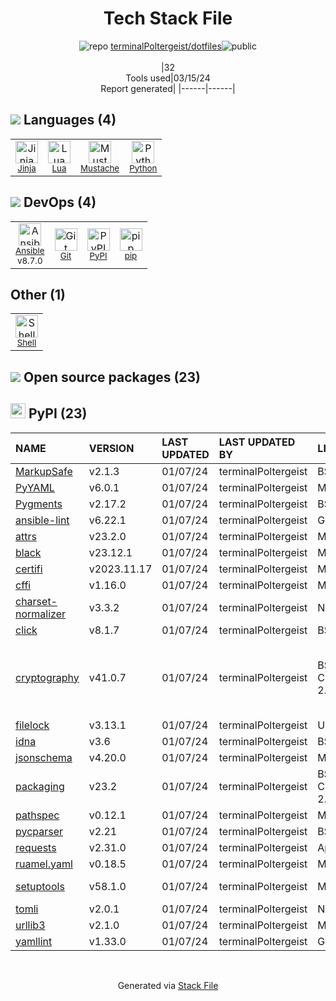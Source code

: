 <!--
&lt;--- Readme.md Snippet without images Start ---&gt;
## Tech Stack
terminalPoltergeist/dotfiles is built on the following main stack:

- [Jinja](https://palletsprojects.com/p/jinja/) – Templating Languages & Extensions
- [Lua](http://www.lua.org/) – Languages
- [Mustache](http://mustache.github.io/) – Templating Languages & Extensions
- [Python](https://www.python.org) – Languages
- [Ansible](http://www.ansible.com/) – Server Configuration and Automation
- [pip](https://pypi.org/project/pip/) – Front End Package Manager
- [Shell](https://en.wikipedia.org/wiki/Shell_script) – Shells

Full tech stack [here](/techstack.md)

&lt;--- Readme.md Snippet without images End ---&gt;

&lt;--- Readme.md Snippet with images Start ---&gt;
## Tech Stack
terminalPoltergeist/dotfiles is built on the following main stack:

- <img width='25' height='25' src='https://img.stackshare.io/service/2303/New_Project__20_.png' alt='Jinja'/> [Jinja](https://palletsprojects.com/p/jinja/) – Templating Languages & Extensions
- <img width='25' height='25' src='https://img.stackshare.io/service/2118/128px-Lua-Logo.svg.png' alt='Lua'/> [Lua](http://www.lua.org/) – Languages
- <img width='25' height='25' src='https://img.stackshare.io/service/1142/197655.png' alt='Mustache'/> [Mustache](http://mustache.github.io/) – Templating Languages & Extensions
- <img width='25' height='25' src='https://img.stackshare.io/service/993/pUBY5pVj.png' alt='Python'/> [Python](https://www.python.org) – Languages
- <img width='25' height='25' src='https://img.stackshare.io/service/663/ElOjna20.png' alt='Ansible'/> [Ansible](http://www.ansible.com/) – Server Configuration and Automation
- <img width='25' height='25' src='https://img.stackshare.io/service/5559/-RIWgodF_400x400.jpg' alt='pip'/> [pip](https://pypi.org/project/pip/) – Front End Package Manager
- <img width='25' height='25' src='https://img.stackshare.io/service/4631/default_c2062d40130562bdc836c13dbca02d318205a962.png' alt='Shell'/> [Shell](https://en.wikipedia.org/wiki/Shell_script) – Shells

Full tech stack [here](/techstack.md)

&lt;--- Readme.md Snippet with images End ---&gt;
-->
<div align="center">

# Tech Stack File
![](https://img.stackshare.io/repo.svg "repo") [terminalPoltergeist/dotfiles](https://github.com/terminalPoltergeist/dotfiles)![](https://img.stackshare.io/public_badge.svg "public")
<br/><br/>
|32<br/>Tools used|03/15/24 <br/>Report generated|
|------|------|
</div>

## <img src='https://img.stackshare.io/languages.svg'/> Languages (4)
<table><tr>
  <td align='center'>
  <img width='36' height='36' src='https://img.stackshare.io/service/2303/New_Project__20_.png' alt='Jinja'>
  <br>
  <sub><a href="https://palletsprojects.com/p/jinja/">Jinja</a></sub>
  <br>
  <sub></sub>
</td>

<td align='center'>
  <img width='36' height='36' src='https://img.stackshare.io/service/2118/128px-Lua-Logo.svg.png' alt='Lua'>
  <br>
  <sub><a href="http://www.lua.org/">Lua</a></sub>
  <br>
  <sub></sub>
</td>

<td align='center'>
  <img width='36' height='36' src='https://img.stackshare.io/service/1142/197655.png' alt='Mustache'>
  <br>
  <sub><a href="http://mustache.github.io/">Mustache</a></sub>
  <br>
  <sub></sub>
</td>

<td align='center'>
  <img width='36' height='36' src='https://img.stackshare.io/service/993/pUBY5pVj.png' alt='Python'>
  <br>
  <sub><a href="https://www.python.org">Python</a></sub>
  <br>
  <sub></sub>
</td>

</tr>
</table>

## <img src='https://img.stackshare.io/devops.svg'/> DevOps (4)
<table><tr>
  <td align='center'>
  <img width='36' height='36' src='https://img.stackshare.io/service/663/ElOjna20.png' alt='Ansible'>
  <br>
  <sub><a href="http://www.ansible.com/">Ansible</a></sub>
  <br>
  <sub>v8.7.0</sub>
</td>

<td align='center'>
  <img width='36' height='36' src='https://img.stackshare.io/service/1046/git.png' alt='Git'>
  <br>
  <sub><a href="http://git-scm.com/">Git</a></sub>
  <br>
  <sub></sub>
</td>

<td align='center'>
  <img width='36' height='36' src='https://img.stackshare.io/service/12572/-RIWgodF_400x400.jpg' alt='PyPI'>
  <br>
  <sub><a href="https://pypi.org/">PyPI</a></sub>
  <br>
  <sub></sub>
</td>

<td align='center'>
  <img width='36' height='36' src='https://img.stackshare.io/service/5559/-RIWgodF_400x400.jpg' alt='pip'>
  <br>
  <sub><a href="https://pypi.org/project/pip/">pip</a></sub>
  <br>
  <sub></sub>
</td>

</tr>
</table>

## Other (1)
<table><tr>
  <td align='center'>
  <img width='36' height='36' src='https://img.stackshare.io/service/4631/default_c2062d40130562bdc836c13dbca02d318205a962.png' alt='Shell'>
  <br>
  <sub><a href="https://en.wikipedia.org/wiki/Shell_script">Shell</a></sub>
  <br>
  <sub></sub>
</td>

</tr>
</table>


## <img src='https://img.stackshare.io/group.svg' /> Open source packages (23)</h2>

## <img width='24' height='24' src='https://img.stackshare.io/service/12572/-RIWgodF_400x400.jpg'/> PyPI (23)

|NAME|VERSION|LAST UPDATED|LAST UPDATED BY|LICENSE|VULNERABILITIES|
|:------|:------|:------|:------|:------|:------|
|[MarkupSafe](https://pypi.org/project/MarkupSafe)|v2.1.3|01/07/24|terminalPoltergeist |BSD-3-Clause|N/A|
|[PyYAML](https://pypi.org/project/PyYAML)|v6.0.1|01/07/24|terminalPoltergeist |MIT|N/A|
|[Pygments](https://pypi.org/project/Pygments)|v2.17.2|01/07/24|terminalPoltergeist |BSD-3-Clause|N/A|
|[ansible-lint](https://pypi.org/project/ansible-lint)|v6.22.1|01/07/24|terminalPoltergeist |GPL-3.0|N/A|
|[attrs](https://pypi.org/project/attrs)|v23.2.0|01/07/24|terminalPoltergeist |MIT|N/A|
|[black](https://pypi.org/project/black)|v23.12.1|01/07/24|terminalPoltergeist |MIT|N/A|
|[certifi](https://pypi.org/project/certifi)|v2023.11.17|01/07/24|terminalPoltergeist |MPL-2.0|N/A|
|[cffi](https://pypi.org/project/cffi)|v1.16.0|01/07/24|terminalPoltergeist |MIT|N/A|
|[charset-normalizer](https://pypi.org/project/charset-normalizer)|v3.3.2|01/07/24|terminalPoltergeist |N/A|N/A|
|[click](https://pypi.org/project/click)|v8.1.7|01/07/24|terminalPoltergeist |BSD-3-Clause|N/A|
|[cryptography](https://pypi.org/project/cryptography)|v41.0.7|01/07/24|terminalPoltergeist |BSD-3-Clause,Apache-2.0|[CVE-2024-26130](https://github.com/advisories/GHSA-6vqw-3v5j-54x4) (High)<br/>[CVE-2023-50782](https://github.com/advisories/GHSA-3ww4-gg4f-jr7f) (High)<br/>[CVE-2024-0727](https://github.com/advisories/GHSA-9v9h-cgj8-h64p) (Moderate)|
|[filelock](https://pypi.org/project/filelock)|v3.13.1|01/07/24|terminalPoltergeist |Unlicense|N/A|
|[idna](https://pypi.org/project/idna)|v3.6|01/07/24|terminalPoltergeist |BSD-3-Clause|N/A|
|[jsonschema](https://pypi.org/project/jsonschema)|v4.20.0|01/07/24|terminalPoltergeist |MIT|N/A|
|[packaging](https://pypi.org/project/packaging)|v23.2|01/07/24|terminalPoltergeist |BSD-3-Clause,Apache-2.0|N/A|
|[pathspec](https://pypi.org/project/pathspec)|v0.12.1|01/07/24|terminalPoltergeist |MPL-2.0|N/A|
|[pycparser](https://pypi.org/project/pycparser)|v2.21|01/07/24|terminalPoltergeist |BSD-3-Clause|N/A|
|[requests](https://pypi.org/project/requests)|v2.31.0|01/07/24|terminalPoltergeist |Apache-2.0|N/A|
|[ruamel.yaml](https://pypi.org/project/ruamel.yaml)|v0.18.5|01/07/24|terminalPoltergeist |MIT|N/A|
|[setuptools](https://pypi.org/project/setuptools)|v58.1.0|01/07/24|terminalPoltergeist |MIT|[CVE-2022-40897](https://github.com/advisories/GHSA-r9hx-vwmv-q579) (High)|
|[tomli](https://pypi.org/project/tomli)|v2.0.1|01/07/24|terminalPoltergeist |N/A|N/A|
|[urllib3](https://pypi.org/project/urllib3)|v2.1.0|01/07/24|terminalPoltergeist |MIT|N/A|
|[yamllint](https://pypi.org/project/yamllint)|v1.33.0|01/07/24|terminalPoltergeist |GPL-3.0|N/A|

<br/>
<div align='center'>

Generated via [Stack File](https://github.com/marketplace/stack-file)
